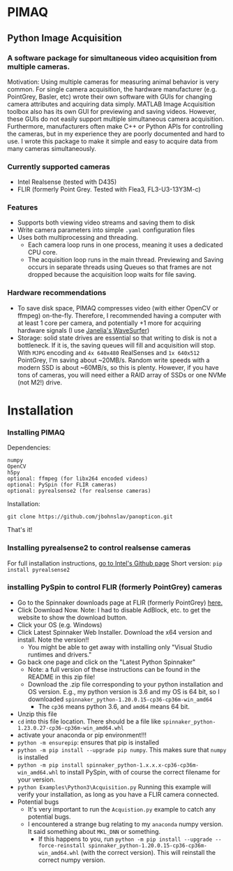 # PIMAQ
## Python Image Acquisition 
### A software package for simultaneous video acquisition from multiple cameras. 
Motivation: Using multiple cameras for measuring animal behavior is very common. For single camera acquisition, the hardware manufacturer (e.g. PointGrey, Basler, etc) wrote their own software with GUIs for changing camera attributes and acquiring data simply. MATLAB Image Acquisition toolbox also has its own GUI for previewing and saving videos. However, these GUIs do not easily support multiple simultaneous camera acquisition. Furthermore, manufacturers often make C++ or Python APIs for controlling the cameras, but in my experience they are poorly documented and hard to use. I wrote this package to make it simple and easy to acquire data from many cameras simultaneously.

### Currently supported cameras
* Intel Realsense (tested with D435)
* FLIR (formerly Point Grey. Tested with Flea3, FL3-U3-13Y3M-c)

### Features
* Supports both viewing video streams and saving them to disk
* Write camera parameters into simple `.yaml` configuration files
* Uses both multiprocessing and threading. 
  * Each camera loop runs in one process, meaning it uses a dedicated CPU core. 
  * The acquisition loop runs in the main thread. Previewing and Saving occurs in separate threads using Queues so that frames are not dropped because the acquisition loop waits for file saving.

### Hardware recommendations
* To save disk space, PIMAQ compresses video (with either OpenCV or ffmpeg) on-the-fly. Therefore, I recommended having a computer with at least 1 core per camera, and potentially +1 more for acquiring hardware signals (I use [Janelia's WaveSurfer](https://wavesurfer.janelia.org/))
* Storage: solid state drives are essential so that writing to disk is not a bottleneck. If it is, the saving queues will fill and acquisition will stop. With `MJPG` encoding and `4x 640x480` RealSenses and `1x 640x512` PointGrey, I'm saving about ~20MB/s. Random write speeds with a modern SSD is about ~60MB/s, so this is plenty. However, if you have tons of cameras, you will need either a RAID array of SSDs or one NVMe (not M2!) drive.

# Installation
### Installing PIMAQ
Dependencies:
```
numpy
OpenCV
h5py
optional: ffmpeg (for libx264 encoded videos)
optional: PySpin (for FLIR cameras)
optional: pyrealsense2 (for realsense cameras)
```
Installation:
``` 
git clone https://github.com/jbohnslav/panopticon.git
```
That's it! 

### Installing pyrealsense2 to control realsense cameras
For full installation instructions, [go to Intel's Github page](https://github.com/IntelRealSense/librealsense/tree/master/wrappers/python#installation)
Short version: `pip install pyrealsense2`

### installing PySpin to control FLIR (formerly PointGrey) cameras
* Go to the Spinnaker downloads page at FLIR (formerly PointGrey) [here.](https://www.flir.com/products/spinnaker-sdk/)
* Click Download Now. Note: I had to disable AdBlock, etc. to get the website to show the download button.
* Click your OS (e.g. Windows)
* Click Latest Spinnaker Web Installer. Download the x64 version and install. Note the version!!
  * You might be able to get away with installing only "Visual Studio runtimes and drivers."
* Go back one page and click on the "Latest Python Spinnaker"
  * Note: a full version of these instructions can be found in the README in this zip file!
  * Download the .zip file corresponding to your python installation and OS version. E.g., my python version is 3.6 and my OS is 64 bit, so I downloaded `spinnaker_python-1.20.0.15-cp36-cp36m-win_amd64`
    * The `cp36` means python 3.6, and `amd64` means 64 bit.
* Unzip this file
* `cd` into this file location. There should be a file like `spinnaker_python-1.23.0.27-cp36-cp36m-win_amd64.whl`
* activate your anaconda or pip environment!!!
* `python -m ensurepip`: ensures that pip is installed
* `python -m pip install --upgrade pip numpy`. This makes sure that `numpy` is installed
* `python -m pip install spinnaker_python-1.x.x.x-cp36-cp36m-win_amd64.whl` to install PySpin, with of course the correct filename for your version.
* `python Examples\Python3\Acquisition.py` Running this example will verify your installation, as long as you have a FLIR camera connected. 
* Potential bugs
  * It's very important to run the `Acquistion.py` example to catch any potential bugs.
  * I encountered a strange bug relating to my `anaconda` numpy version. It said something about `MKL_DNN` or something.
    * If this happens to you, run `python -m pip install --upgrade --force-reinstall spinnaker_python-1.20.0.15-cp36-cp36m-win_amd64.whl` (with the correct version). This will reinstall the correct numpy version.
